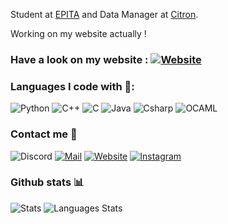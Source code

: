 Student at [EPITA](https://www.epita.fr) and Data Manager at [Citron](https://www.citron.io).

Working on my website actually !

### Have a look on my website : [![Website](https://img.shields.io/badge/Website-red?style=for-the-badge)](https://renaud-dov.devers.me/)

### Languages I code with 🎯:
![Python](https://img.shields.io/badge/-Python-yellow?style=for-the-badge&logo=python)
![C++](https://img.shields.io/badge/-C++-red?style=for-the-badge&logo=c%2B%2B)
![C](https://img.shields.io/badge/-C-purple?style=for-the-badge&logo=c&logoColor=white)
![Java](https://img.shields.io/badge/-Java-yellow?style=for-the-badge&logo=java&logoColor=white)
![Csharp](https://img.shields.io/badge/-C%23-green?style=for-the-badge&logo=C-Sharp)
![OCAML](https://img.shields.io/badge/-Ocaml-orange?color=cc4100&style=for-the-badge&logo=ocaml&logoColor=white)

### Contact me 📢
![Discord](https://img.shields.io/badge/Discord-Bictole%233761-blue?style=for-the-badge&logo=discord&logoColor=white)
[![Mail](https://img.shields.io/badge/Mail-victor.simonin@epita.fr-yellowgreen?style=for-the-badge&logo=Mail.Ru&logoColor=white)](mailto:dov@chavers.org)
[![Website](https://img.shields.io/badge/Website-Incoming-red?style=for-the-badge)](https://gottagohack.fr/)
[![Instagram](https://img.shields.io/badge/Instagram-LaveCompany-purple?style=for-the-badge&logo=Instagram&logoColor=white)](https://www.instagram.com/lavecompany/)

### Github stats 📊
![Stats](https://github-readme-stats.vercel.app/api?username=Bictole&show_icons=true&bg_color=45,e6930e,a61127&title_color=fff&text_color=fff&icon_color=fff)
![Languages Stats](https://github-readme-stats.vercel.app/api/top-langs/?username=Bictole&show_icons=true&bg_color=45,e6930e,a61127&title_color=fff&text_color=fff&icon_color=fff&layout=compact)
